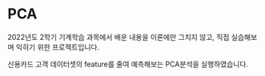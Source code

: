 # PCA

2022년도 2학기 기계학습 과목에서 배운 내용을 이론에만 그치지 않고, 직접 실습해보며 익히기 위한 프로젝트입니다.

신용카드 고객 데이터셋의 feature를 줄여 예측해보는 PCA분석을 실행하였습니다.
